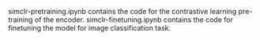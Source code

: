 simclr-pretraining.ipynb contains the code for the contrastive learning pre-training of the encoder.
simclr-finetuning.ipynb contains the code for finetuning the model for image classification task.
